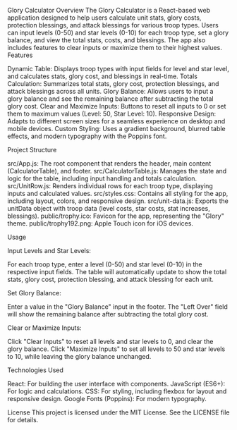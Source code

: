 Glory Calculator
Overview
The Glory Calculator is a React-based web application designed to help users calculate unit stats, glory costs, protection blessings, and attack blessings for various troop types. Users can input levels (0-50) and star levels (0-10) for each troop type, set a glory balance, and view the total stats, costs, and blessings. The app also includes features to clear inputs or maximize them to their highest values.
Features

Dynamic Table: Displays troop types with input fields for level and star level, and calculates stats, glory cost, and blessings in real-time.
Totals Calculation: Summarizes total stats, glory cost, protection blessings, and attack blessings across all units.
Glory Balance: Allows users to input a glory balance and see the remaining balance after subtracting the total glory cost.
Clear and Maximize Inputs: Buttons to reset all inputs to 0 or set them to maximum values (Level: 50, Star Level: 10).
Responsive Design: Adapts to different screen sizes for a seamless experience on desktop and mobile devices.
Custom Styling: Uses a gradient background, blurred table effects, and modern typography with the Poppins font.

Project Structure

src/App.js: The root component that renders the header, main content (CalculatorTable), and footer.
src/CalculatorTable.js: Manages the state and logic for the table, including input handling and totals calculation.
src/UnitRow.js: Renders individual rows for each troop type, displaying inputs and calculated values.
src/styles.css: Contains all styling for the app, including layout, colors, and responsive design.
src/unit-data.js: Exports the unitData object with troop data (level costs, star costs, stat increases, blessings).
public/trophy.ico: Favicon for the app, representing the "Glory" theme.
public/trophy192.png: Apple Touch icon for iOS devices.

Usage

Input Levels and Star Levels:

For each troop type, enter a level (0-50) and star level (0-10) in the respective input fields.
The table will automatically update to show the total stats, glory cost, protection blessing, and attack blessing for each unit.

Set Glory Balance:

Enter a value in the "Glory Balance" input in the footer.
The "Left Over" field will show the remaining balance after subtracting the total glory cost.

Clear or Maximize Inputs:

Click "Clear Inputs" to reset all levels and star levels to 0, and clear the glory balance.
Click "Maximize Inputs" to set all levels to 50 and star levels to 10, while leaving the glory balance unchanged.

Technologies Used

React: For building the user interface with components.
JavaScript (ES6+): For logic and calculations.
CSS: For styling, including flexbox for layout and responsive design.
Google Fonts (Poppins): For modern typography.

License
This project is licensed under the MIT License. See the LICENSE file for details.
